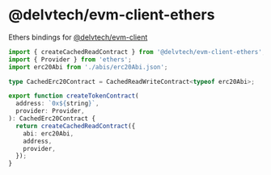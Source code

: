 # @delvtech/evm-client-ethers

Ethers bindings for [@delvtech/evm-client](https://github.com/delvtech/evm-client/tree/main/packages/evm-client)

```ts
import { createCachedReadContract } from '@delvtech/evm-client-ethers';
import { Provider } from 'ethers';
import erc20Abi from './abis/erc20Abi.json';

type CachedErc20Contract = CachedReadWriteContract<typeof erc20Abi>;

export function createTokenContract(
  address: `0x${string}`,
  provider: Provider,
): CachedErc20Contract {
  return createCachedReadContract({
    abi: erc20Abi,
    address,
    provider,
  });
}
```
